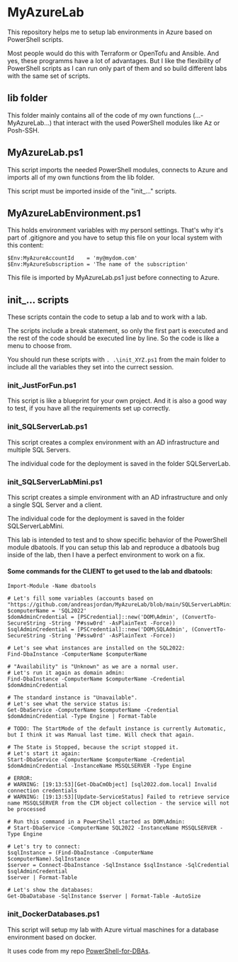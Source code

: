 # MyAzureLab

This repository helps me to setup lab environments in Azure based on PowerShell scripts.

Most people would do this with Terraform or OpenTofu and Ansible. And yes, these programms have a lot of advantages. But I like the flexibility of PowerShell scripts as I can run only part of them and so build different labs with the same set of scripts.


## lib folder

This folder mainly contains all of the code of my own functions (...-MyAzureLab...) that interact with the used PowerShell modules like Az or Posh-SSH.


## MyAzureLab.ps1

This script imports the needed PowerShell modules, connects to Azure and imports all of my own functions from the lib folder.

This script must be imported inside of the "init_..." scripts.


## MyAzureLabEnvironment.ps1

This holds environment variables with my personl settings. That's why it's part of .gitignore and you have to setup this file on your local system with this content:

```
$Env:MyAzureAccountId    = 'my@mydom.com'
$Env:MyAzureSubscription = 'The name of the subscription'
```

This file is imported by MyAzureLab.ps1 just before connecting to Azure.


## init_... scripts

These scripts contain the code to setup a lab and to work with a lab.

The scripts include a break statement, so only the first part is executed and the rest of the code should be executed line by line. So the code is like a menu to choose from.

You should run these scripts with `. .\init_XYZ.ps1` from the main folder to include all the variables they set into the currect session.


### init_JustForFun.ps1

This script is like a blueprint for your own project. And it is also a good way to test, if you have all the requirements set up correctly.


### init_SQLServerLab.ps1

This script creates a complex environment with an AD infrastructure and multiple SQL Servers.

The individual code for the deployment is saved in the folder SQLServerLab.


### init_SQLServerLabMini.ps1

This script creates a simple environment with an AD infrastructure and only a single SQL Server and a client. 

The individual code for the deployment is saved in the folder SQLServerLabMini.

This lab is intended to test and to show specific behavior of the PowerShell module dbatools. If you can setup this lab and reproduce a dbatools bug inside of the lab, then I have a perfect environment to work on a fix.

#### Some commands for the CLIENT to get used to the lab and dbatools:

```
Import-Module -Name dbatools

# Let's fill some variables (accounts based on "https://github.com/andreasjordan/MyAzureLab/blob/main/SQLServerLabMini/set_vm_config.ps1"):
$computerName = 'SQL2022'
$domAdminCredential = [PSCredential]::new('DOM\Admin', (ConvertTo-SecureString -String 'P#ssw0rd' -AsPlainText -Force))
$sqlAdminCredential = [PSCredential]::new('DOM\SQLAdmin', (ConvertTo-SecureString -String 'P#ssw0rd' -AsPlainText -Force))

# Let's see what instances are installed on the SQL2022:
Find-DbaInstance -ComputerName $computerName

# "Availability" is "Unknown" as we are a normal user.
# Let's run it again as domain admin:
Find-DbaInstance -ComputerName $computerName -Credential $domAdminCredential

# The standard instance is "Unavailable".
# Let's see what the service status is:
Get-DbaService -ComputerName $computerName -Credential $domAdminCredential -Type Engine | Format-Table

# TODO: The StartMode of the default instance is currently Automatic, but I think it was Manual last time. Will check that again.

# The State is Stopped, because the script stopped it. 
# Let's start it again:
Start-DbaService -ComputerName $computerName -Credential $domAdminCredential -InstanceName MSSQLSERVER -Type Engine

# ERROR: 
# WARNING: [19:13:53][Get-DbaCmObject] [sql2022.dom.local] Invalid connection credentials
# WARNING: [19:13:53][Update-ServiceStatus] Failed to retrieve service name MSSQLSERVER from the CIM object collection - the service will not be processed

# Run this command in a PowerShell started as DOM\Admin:
# Start-DbaService -ComputerName SQL2022 -InstanceName MSSQLSERVER -Type Engine

# Let's try to connect:
$sqlInstance = (Find-DbaInstance -ComputerName $computerName).SqlInstance
$server = Connect-DbaInstance -SqlInstance $sqlInstance -SqlCredential $sqlAdminCredential
$server | Format-Table

# Let's show the databases:
Get-DbaDatabase -SqlInstance $server | Format-Table -AutoSize
```


### init_DockerDatabases.ps1

This script will setup my lab with Azure virtual maschines for a database environment based on docker.

It uses code from my repo [PowerShell-for-DBAs](..\PowerShell-for-DBAs\README.md).

